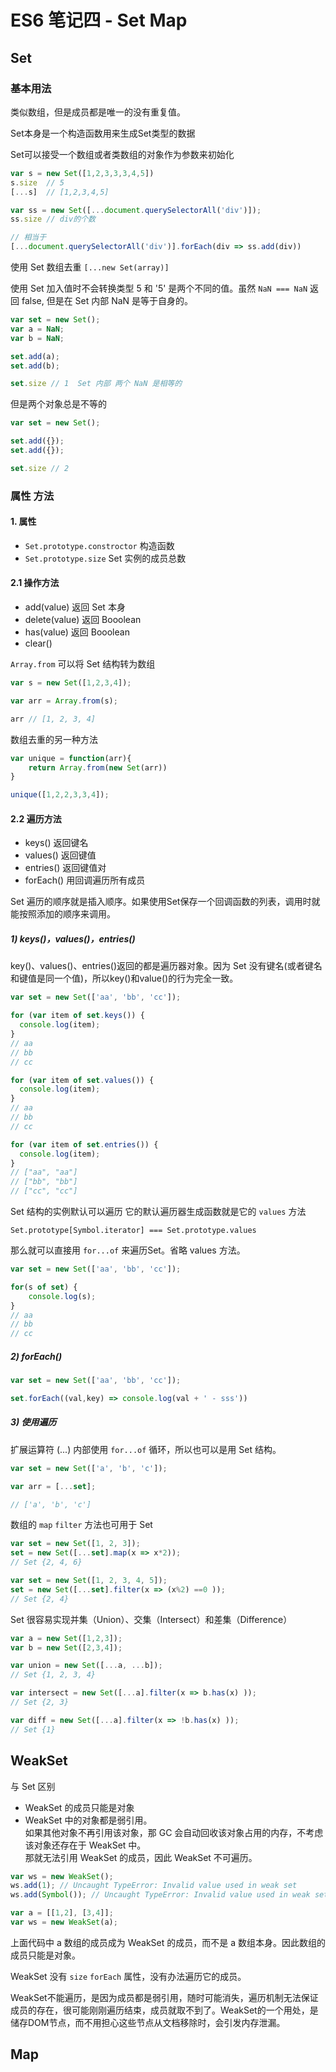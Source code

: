 # ES6 笔记四 - Set Map

## Set

### 基本用法
类似数组，但是成员都是唯一的没有重复值。

Set本身是一个构造函数用来生成Set类型的数据

Set可以接受一个数组或者类数组的对象作为参数来初始化

```js
var s = new Set([1,2,3,3,3,4,5])
s.size  // 5
[...s]  // [1,2,3,4,5]

var ss = new Set([...document.querySelectorAll('div')]);
ss.size // div的个数

// 相当于
[...document.querySelectorAll('div')].forEach(div => ss.add(div))
```

使用 Set 数组去重 ` [...new Set(array)] `

使用 Set 加入值时不会转换类型 5 和 '5' 是两个不同的值。虽然 `NaN === NaN` 返回 false, 但是在 Set 内部 NaN 是等于自身的。

```js
var set = new Set();
var a = NaN;
var b = NaN;

set.add(a);
set.add(b);

set.size // 1  Set 内部 两个 NaN 是相等的
```

但是两个对象总是不等的

```js
var set = new Set();

set.add({});
set.add({});

set.size // 2
```

### 属性 方法

#### 1. 属性

* `Set.prototype.constroctor` 构造函数
* `Set.prototype.size` Set 实例的成员总数

#### 2.1 操作方法

* add(value) 返回 Set 本身
* delete(value) 返回 Booolean
* has(value) 返回 Booolean
* clear()

`Array.from` 可以将 Set 结构转为数组

```js
var s = new Set([1,2,3,4]);

var arr = Array.from(s);

arr // [1, 2, 3, 4]
```

数组去重的另一种方法

```js
var unique = function(arr){
    return Array.from(new Set(arr))
}

unique([1,2,2,3,3,4]);
```
#### 2.2 遍历方法

* keys() 返回键名
* values()  返回键值
* entries()  返回键值对
* forEach() 用回调遍历所有成员

Set 遍历的顺序就是插入顺序。如果使用Set保存一个回调函数的列表，调用时就能按照添加的顺序来调用。

##### 1) keys()，values()，entries()

key()、values()、entries()返回的都是遍历器对象。因为 Set 没有键名(或者键名和键值是同一个值)，所以key()和value()的行为完全一致。

```js
var set = new Set(['aa', 'bb', 'cc']);

for (var item of set.keys()) {
  console.log(item);
}
// aa
// bb
// cc

for (var item of set.values()) {
  console.log(item);
}
// aa
// bb
// cc

for (var item of set.entries()) {
  console.log(item);
}
// ["aa", "aa"]
// ["bb", "bb"]
// ["cc", "cc"]
```

Set 结构的实例默认可以遍历 它的默认遍历器生成函数就是它的 `values` 方法

` Set.prototype[Symbol.iterator] === Set.prototype.values `

那么就可以直接用 ` for...of ` 来遍历Set。省略 values 方法。

```js
var set = new Set(['aa', 'bb', 'cc']);

for(s of set) {
    console.log(s);
}
// aa
// bb
// cc
```

##### 2) forEach()

```js
var set = new Set(['aa', 'bb', 'cc']);

set.forEach((val,key) => console.log(val + ' - sss'))

```

##### 3) 使用遍历

扩展运算符 (...) 内部使用 `for...of` 循环，所以也可以是用 Set 结构。

```js
var set = new Set(['a', 'b', 'c']);

var arr = [...set];

// ['a', 'b', 'c']
```

数组的 `map` `filter` 方法也可用于 Set

```js
var set = new Set([1, 2, 3]);
set = new Set([...set].map(x => x*2));
// Set {2, 4, 6}

var set = new Set([1, 2, 3, 4, 5]);
set = new Set([...set].filter(x => (x%2) ==0 ));
// Set {2, 4}
```

Set 很容易实现并集（Union）、交集（Intersect）和差集（Difference）

```js
var a = new Set([1,2,3]);
var b = new Set([2,3,4]);

var union = new Set([...a, ...b]);
// Set {1, 2, 3, 4}

var intersect = new Set([...a].filter(x => b.has(x) ));
// Set {2, 3}

var diff = new Set([...a].filter(x => !b.has(x) ));
// Set {1}
```

## WeakSet

与 Set 区别

* WeakSet 的成员只能是对象
* WeakSet 中的对象都是弱引用。  
  如果其他对象不再引用该对象，那 GC 会自动回收该对象占用的内存，不考虑该对象还存在于 WeakSet 中。  
  那就无法引用 WeakSet 的成员，因此 WeakSet 不可遍历。

```js
var ws = new WeakSet();
ws.add(1); // Uncaught TypeError: Invalid value used in weak set
ws.add(Symbol()); // Uncaught TypeError: Invalid value used in weak set

```

```js
var a = [[1,2], [3,4]];
var ws = new WeakSet(a);
```

上面代码中 a 数组的成员成为 WeakSet 的成员，而不是 a 数组本身。因此数组的成员只能是对象。


WeakSet 没有 `size` `forEach` 属性，没有办法遍历它的成员。

WeakSet不能遍历，是因为成员都是弱引用，随时可能消失，遍历机制无法保证成员的存在，很可能刚刚遍历结束，成员就取不到了。WeakSet的一个用处，是储存DOM节点，而不用担心这些节点从文档移除时，会引发内存泄漏。


## Map









